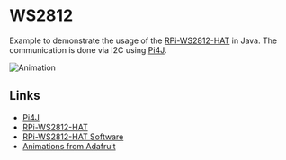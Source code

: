 # WS2812

Example to demonstrate the usage of the [RPi-WS2812-HAT](http://www.watterott.com/en/RPi-WS2812-HAT)
in Java. The communication is done via I2C using [Pi4J](http://pi4j.com/).

![Animation](/images/ws2812.gif)

## Links
* [Pi4J](http://pi4j.com/)
* [RPi-WS2812-HAT](http://www.watterott.com/en/RPi-WS2812-HAT)
* [RPi-WS2812-HAT Software](https://github.com/watterott/RPi-WS2812-HAT)
* [Animations from Adafruit](https://learn.adafruit.com/trinket-slash-gemma-space-invader-pendant/animation)
